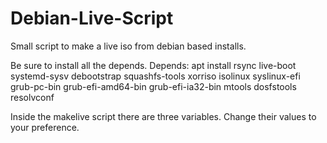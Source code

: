 # Debian-Live-Script
Small script to make a live iso from debian based installs. 

Be sure to install all the depends. 
Depends: 
apt install rsync live-boot systemd-sysv debootstrap squashfs-tools xorriso isolinux syslinux-efi grub-pc-bin grub-efi-amd64-bin grub-efi-ia32-bin mtools dosfstools resolvconf

Inside the makelive script there are three variables. Change their values to your preference.
